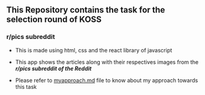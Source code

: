 ## This Repository contains the task for the selection round of KOSS

### r/pics subreddit

* This is made using html, css and the react library of javascript

* This app shows the articles along with their respectives images from the _**r/pics subreddit of the Reddit**_

* Please refer to [myapproach.md](/myapproch.md) file to know about my approach towards this task
